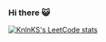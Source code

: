 ### Hi there 😺
[![KnlnKS's LeetCode stats](https://leetcode-stats-six.vercel.app/api?username=con-fuoco)](https://github.com/con-fuoco/leetcode-stats)
<!--
**SmirnovaMari/SmirnovaMari** is a ✨ _special_ ✨ repository because its `README.md` (this file) appears on your GitHub profile.

Here are some ideas to get you started:

- 🔭 I’m currently working on ...
- 🌱 I’m currently learning ...
- 👯 I’m looking to collaborate on ...
- 🤔 I’m looking for help with ...
- 💬 Ask me about ...
- 📫 How to reach me: ...
- 😄 Pronouns: ...
- ⚡ Fun fact: ...
-->
